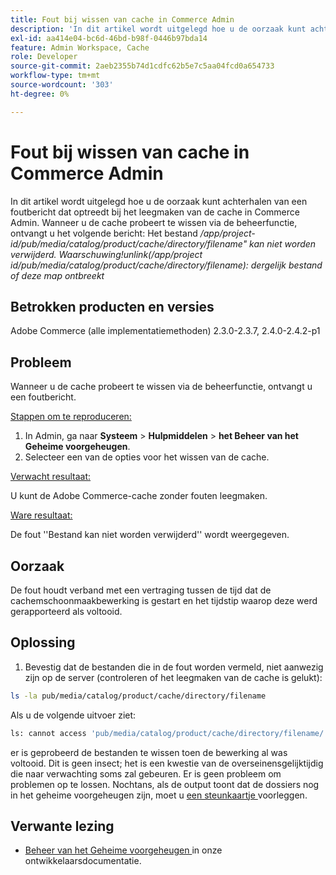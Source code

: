 ```yaml
---
title: Fout bij wissen van cache in Commerce Admin
description: 'In dit artikel wordt uitgelegd hoe u de oorzaak kunt achterhalen van een foutbericht dat optreedt bij het leegmaken van de cache in Commerce Admin. Wanneer u de cache probeert te wissen via de beheerfunctie, ontvangt u het volgende bericht:'
exl-id: aa414e04-bc6d-46bd-b98f-0446b97bda14
feature: Admin Workspace, Cache
role: Developer
source-git-commit: 2aeb2355b74d1cdfc62b5e7c5aa04fcd0a654733
workflow-type: tm+mt
source-wordcount: '303'
ht-degree: 0%

---
```


# Fout bij wissen van cache in Commerce Admin

In dit artikel wordt uitgelegd hoe u de oorzaak kunt achterhalen van een foutbericht dat optreedt bij het leegmaken van de cache in Commerce Admin. Wanneer u de cache probeert te wissen via de beheerfunctie, ontvangt u het volgende bericht:
Het bestand */app/project-id/pub/media/catalog/product/cache/directory/filename&quot; kan niet worden verwijderd. Waarschuwing!unlink(/app/project id/pub/media/catalog/product/cache/directory/filename): dergelijk bestand of deze map ontbreekt*

## Betrokken producten en versies

Adobe Commerce (alle implementatiemethoden) 2.3.0-2.3.7, 2.4.0-2.4.2-p1

## Probleem

Wanneer u de cache probeert te wissen via de beheerfunctie, ontvangt u een foutbericht.

<u> Stappen om te reproduceren:</u>

1. In Admin, ga naar **Systeem** > **Hulpmiddelen** > **het Beheer van het Geheime voorgeheugen**.
1. Selecteer een van de opties voor het wissen van de cache.

<u> Verwacht resultaat:</u>

U kunt de Adobe Commerce-cache zonder fouten leegmaken.

<u> Ware resultaat:</u>

De fout &#39;&#39;Bestand kan niet worden verwijderd&#39;&#39; wordt weergegeven.

## Oorzaak

De fout houdt verband met een vertraging tussen de tijd dat de cachemschoonmaakbewerking is gestart en het tijdstip waarop deze werd gerapporteerd als voltooid.

## Oplossing

1. Bevestig dat de bestanden die in de fout worden vermeld, niet aanwezig zijn op de server (controleren of het leegmaken van de cache is gelukt):

```bash
ls -la pub/media/catalog/product/cache/directory/filename
```

Als u de volgende uitvoer ziet:

```bash
ls: cannot access 'pub/media/catalog/product/cache/directory/filename/': No such file or directory
```

er is geprobeerd de bestanden te wissen toen de bewerking al was voltooid. Dit is geen insect; het is een kwestie van de overseinensgelijktijdig die naar verwachting soms zal gebeuren. Er is geen probleem om problemen op te lossen.
Nochtans, als de output toont dat de dossiers nog in het geheime voorgeheugen zijn, moet u [ een steunkaartje ](/help/help-center-guide/help-center/magento-help-center-user-guide.md#submit-ticket) voorleggen.

## Verwante lezing

* [ Beheer van het Geheime voorgeheugen ](https://experienceleague.adobe.com/nl/docs/commerce-admin/systems/tools/cache-management) in onze ontwikkelaarsdocumentatie.

